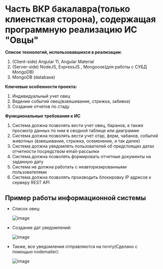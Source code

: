 <h1 style="margin-bottom: 10px;"> Часть ВКР бакалавра(только клиенсткая сторона), содержащая программную реализацию ИС "Овцы"</h1>

**Список технологий, использовавшихся в реализации**:
1. (Client-side) Angular 11, Angular Material
2. (Server-side) NodeJS, ExpressJS , Mongoose(для работы с СУБД MongoDB)
3. MongoDB (database)

**Ключевые особенности проекта:**
1. Индивидуальный учет овец
2. Ведение событий овец(взвешивание, стрижка, забивка)
3. Создание отчетов по стаду

**Функциональные требования к ИС**
1.	Система должна позволять вести учет овец, баранов, а также просмотр данных по ним в сводной таблице или диаграмме
2.	Система должна позволять вести учет отар, ферм, чабанов, событий животных (взвешивание, стрижка, осеменение, и так далее)
3.	Система должна уведомлять пользователей об предстоящих датах отчетности посредством email-рассылки
4.	Система должна позволять формировать отчетные документы на заданную дату
5.	Система не должна работать с неавторизированными пользователями
6.	Система должна позволять производить блокировку IP адресов к серверу REST API


<h2 style="margin-bottom: 10px;"> Пример работы информационной системы </h2> 

<ul>
<li style="margin-bottom:10px">Список овец:
</li>
  
![image](https://user-images.githubusercontent.com/20001037/132133553-edb14303-9363-4c83-9498-35bfacb671f0.png)
  
<li >Создание дат уведомлений:
</li>
 
![image](https://user-images.githubusercontent.com/20001037/132133593-909546bf-65bc-44e7-9a7b-2485a66d3864.png)

<li>
Также, все уведомления отправляются на почту(Сделано с помощью nodemailer): 
</li>
  
![image](https://user-images.githubusercontent.com/20001037/132376121-22f80d7c-7cd8-4613-8e72-d3d317cc4839.png)
  
</ul>
